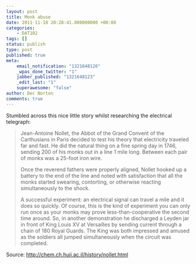 ```yaml
---
layout: post
title: Monk abuse
date: 2011-11-18 20:28:41.000000000 +00:00
categories:
    - DAT102
tags: []
status: publish
type: post
published: true
meta:
    email_notification: "1321648126"
    _wpas_done_twitter: "1"
    jabber_published: "1321648123"
    _edit_last: "1"
    superawesome: "false"
author: Dec Norton
comments: true
---
```


<p>Stumbled across this nice little story whilst researching the electrical telegraph:</p>
<blockquote><p>Jean-Antoine Nollet, the Abbot of the Grand Convent of the Carthusians in Paris decided to test his theory that electricity traveled far and fast. He did the natural thing on a fine spring day in 1746, sending 200 of his monks out in a line 1 mile long. Between each pair of monks was a 25-foot iron wire.</p>
<p>Once the reverend fathers were properly aligned, Nollet hooked up a battery to the end of the line and noted with satisfaction that all the monks started swearing, contorting, or otherwise reacting simultaneously to the shock.</p>
<p>A successful experiment: an electrical signal can travel a mile and it does so quickly. Of course, this is the kind of experiment you can only run once as your monks may prove less-than-cooperative the second time around. So, in another demonstration he discharged a Leyden jar in front of King Louis XV at Versailles by sending current through a chain of 180 Royal Guards. The King was both impressed and amused as the soldiers all jumped simultaneously when the circuit was completed.</p></blockquote>
<p>Source: <a href="http://web.archive.org/web/20091017202737/http://chem.ch.huji.ac.il/history/nollet.html">http://chem.ch.huji.ac.il/history/nollet.html</a></p>
